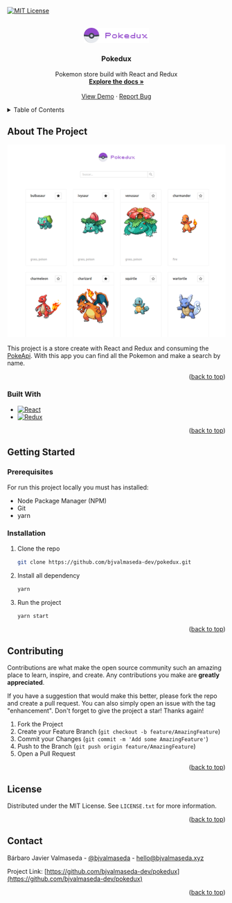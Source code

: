 <!-- Improved compatibility of back to top link: See: https://github.com/othneildrew/Best-README-Template/pull/73 -->
<a name="readme-top"></a>
<!--
*** Thanks for checking out the Best-README-Template. If you have a suggestion
*** that would make this better, please fork the repo and create a pull request
*** or simply open an issue with the tag "enhancement".
*** Don't forget to give the project a star!
*** Thanks again! Now go create something AMAZING! :D
-->

<!-- PROJECT SHIELDS -->
<!--
*** I'm using markdown "reference style" links for readability.
*** Reference links are enclosed in brackets [ ] instead of parentheses ( ).
*** See the bottom of this document for the declaration of the reference variables
*** for contributors-url, forks-url, etc. This is an optional, concise syntax you may use.
*** https://www.markdownguide.org/basic-syntax/#reference-style-links
-->

[![MIT License][license-shield]][license-url]


<!-- PROJECT LOGO -->
<br />
<div align="center">
  <a href="https://github.com/bjvalmaseda-dev/pokedux">
    <img src="./src/statics/logo.svg" alt="Logo" width="150">
  </a>

<h3 align="center">Pokedux</h3>

  <p align="center">
    Pokemon store build with React and Redux
    <br />
    <a href="https://github.com/bjvalmaseda-dev/pokedux"><strong>Explore the docs »</strong></a>
    <br />
    <br />
    <a href="https://pokedux.bjvalmaseda.com">View Demo</a>
    ·
    <a href="https://github.com/bjvalmaseda-dev/pokedux/issues">Report Bug</a>  
  </p>
</div>



<!-- TABLE OF CONTENTS -->
<details>
  <summary>Table of Contents</summary>
  <ol>
    <li>
      <a href="#about-the-project">About The Project</a>
      <ul>
        <li><a href="#built-with">Built With</a></li>
      </ul>
    </li>
    <li>
      <a href="#getting-started">Getting Started</a>
      <ul>
        <li><a href="#prerequisites">Prerequisites</a></li>
        <li><a href="#installation">Installation</a></li>
      </ul>
    </li>
    <li><a href="#contributing">Contributing</a></li>
    <li><a href="#license">License</a></li>
    <li><a href="#contact">Contact</a></li>
   
  </ol>
</details>



<!-- ABOUT THE PROJECT -->
## About The Project

![Product Name Screen Shot][product-screenshot]

This project is a store create with React and Redux and consuming the [PokeApi][PokeApi-url]. With this app you can find all the Pokemon and make a search by name. 

<p align="right">(<a href="#readme-top">back to top</a>)</p>



### Built With

* [![React][React.js]][React-url]
* [![Redux][Redux]][Redux-url]


<p align="right">(<a href="#readme-top">back to top</a>)</p>



<!-- GETTING STARTED -->
## Getting Started

### Prerequisites

For run this project locally you must has installed:
* Node Package Manager (NPM)
* Git
* yarn


### Installation

1. Clone the repo
   ```sh
   git clone https://github.com/bjvalmaseda-dev/pokedux.git
   ```
3. Install all dependency
   ```sh
   yarn
   ```
4. Run the project
   ```sh
   yarn start
   ```


<p align="right">(<a href="#readme-top">back to top</a>)</p>


## Contributing

Contributions are what make the open source community such an amazing place to learn, inspire, and create. Any contributions you make are **greatly appreciated**.

If you have a suggestion that would make this better, please fork the repo and create a pull request. You can also simply open an issue with the tag "enhancement".
Don't forget to give the project a star! Thanks again!

1. Fork the Project
2. Create your Feature Branch (`git checkout -b feature/AmazingFeature`)
3. Commit your Changes (`git commit -m 'Add some AmazingFeature'`)
4. Push to the Branch (`git push origin feature/AmazingFeature`)
5. Open a Pull Request

<p align="right">(<a href="#readme-top">back to top</a>)</p>



<!-- LICENSE -->
## License

Distributed under the MIT License. See `LICENSE.txt` for more information.

<p align="right">(<a href="#readme-top">back to top</a>)</p>

<!-- CONTACT -->
## Contact

Bárbaro Javier Valmaseda - [@bjvalmaseda](https://twitter.com/bjvalmaseda) - hello@bjvalmaseda.xyz

Project Link: [https://github.com/bjvalmaseda-dev/pokedux](https://github.com/bjvalmaseda-dev/pokedux)

<p align="right">(<a href="#readme-top">back to top</a>)</p>


<!-- MARKDOWN LINKS & IMAGES -->
<!-- https://www.markdownguide.org/basic-syntax/#reference-style-links -->
[license-shield]: https://img.shields.io/github/license/bjvalmaseda-dev/pokedux?style=flat
[license-url]: https://github.com/bjvalmaseda-dev/pokedux/blob/master/LICENSE.txt
[product-screenshot]: images/screenshot.png
[React.js]: https://img.shields.io/badge/React-20232A?style=for-the-badge&logo=react&logoColor=61DAFB
[React-url]: https://reactjs.org/
[Redux]: https://img.shields.io/badge/Redux-20232A?style=for-the-badge&logo=redux&logoColor=764ABC
[Redux-url]: https://redux.js.org/
[PokeApi-url]: https://pokeapi.co
